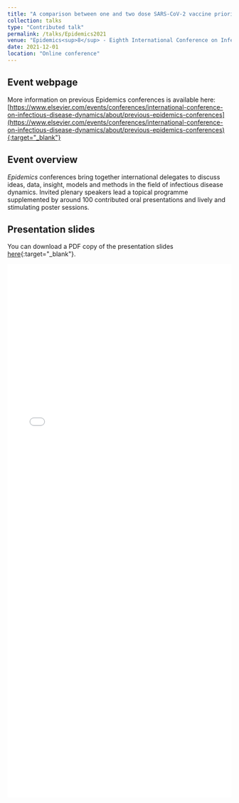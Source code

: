 ```yaml
---
title: "A comparison between one and two dose SARS-CoV-2 vaccine prioritisation in England for a fixed number of vaccine doses"
collection: talks
type: "Contributed talk"
permalink: /talks/Epidemics2021
venue: "Epidemics<sup>8</sup> - Eighth International Conference on Infectious Disease"
date: 2021-12-01
location: "Online conference"
---
```


## Event webpage

More information on previous Epidemics conferences is available here: [https://www.elsevier.com/events/conferences/international-conference-on-infectious-disease-dynamics/about/previous-epidemics-conferences](https://www.elsevier.com/events/conferences/international-conference-on-infectious-disease-dynamics/about/previous-epidemics-conferences){:target="_blank"}

## Event overview

*Epidemics* conferences bring together international delegates to discuss ideas, data, insight, models and methods in the field of infectious disease dynamics. Invited plenary speakers lead a topical programme supplemented by around 100 contributed oral presentations and lively and stimulating poster sessions.

## Presentation slides
You can download a PDF copy of the presentation slides [here](/files/TalkSlides/EdHill_Epidemics2021_one_dose_two_dose_vacc_webpage.pdf){:target="_blank"}.
<iframe src="/files/TalkSlides/EdHill_Epidemics2021_one_dose_two_dose_vacc_webpage.pdf" width="100%" height="1200" frameborder="no" border="0" marginwidth="0" marginheight="0"></iframe>

